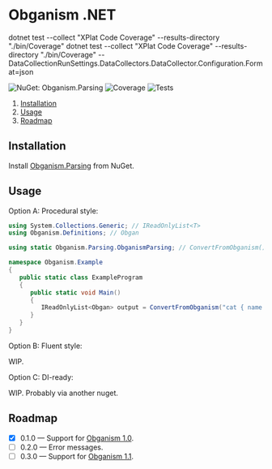 Obganism .NET
====

dotnet test --collect "XPlat Code Coverage" --results-directory "./bin/Coverage"
dotnet test --collect "XPlat Code Coverage" --results-directory "./bin/Coverage" -- DataCollectionRunSettings.DataCollectors.DataCollector.Configuration.Format=json

![NuGet: Obganism.Parsing](https://img.shields.io/nuget/v/Obganism.Parsing?style=flat-square&label=NuGet&logo=nuget)
![Coverage](https://img.shields.io/coveralls/github/Odepax/obganism-dotnet?style=flat-square&label=Coverage&logo=coveralls)
![Tests](https://github.com/odepax/obganism-dotnet/workflows/test/badge.svg)

1. [Installation](#installation)
2. [Usage](#usage)
3. [Roadmap](#roadmap)

Installation
----

Install [Obganism.Parsing](https://www.nuget.org/packages/Obganism.Parsing/) from NuGet.

Usage
----

Option A: Procedural style:

```cs
using System.Collections.Generic; // IReadOnlyList<T>
using Obganism.Definitions; // Obgan

using static Obganism.Parsing.ObganismParsing; // ConvertFromObganism()

namespace Obganism.Example
{
   public static class ExampleProgram
   {
      public static void Main()
      {
         IReadOnlyList<Obgan> output = ConvertFromObganism("cat { name : string }");
      }
   }
}
```

Option B: Fluent style:

WIP.

Option C: DI-ready:

WIP. Probably via another nuget.

Roadmap
----

- [x] 0.1.0 &mdash; Support for [Obganism 1.0](https://github.com/Odepax/obganism-lang/wiki/Obganism-1.0).
- [ ] 0.2.0 &mdash; Error messages.
- [ ] 0.3.0 &mdash; Support for [Obganism 1.1](https://github.com/Odepax/obganism-lang/wiki/Obganism-1.1).
